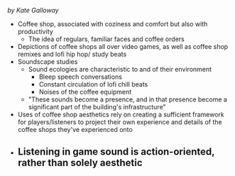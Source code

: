 *by Kate Galloway*

- Coffee shop, associated with coziness and comfort but also with productivity
	- The idea of regulars, familiar faces and coffee orders
- Depictions of coffee shops all over video games, as well as coffee shop remixes and lofi hip hop/ study beats
- Soundscape studies
	- Sound ecologies are characteristic to and of their environment
		- Bleep speech conversations
		- Constant circulation of lofi chill beats
		- Noises of the coffee equipment
	- "These sounds become a presence, and in that presence become a significant part of the building's infrastructure"
- Uses of coffee shop aesthetics rely on creating a sufficient framework for players/listeners to project their own experience and details of the coffee shops they've experienced onto
- Listening in game sound is action-oriented, rather than solely aesthetic
	- 